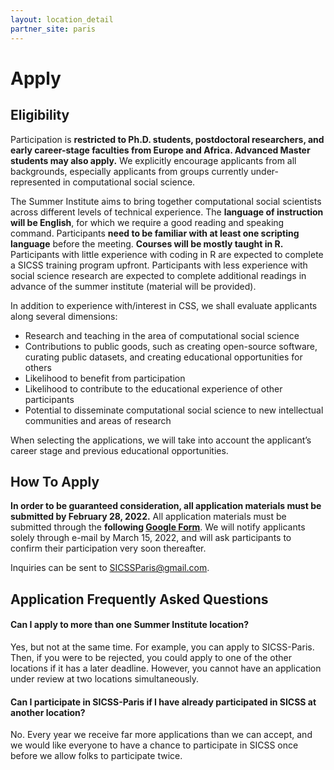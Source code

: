 ```yaml
---
layout: location_detail
partner_site: paris
---
```


# Apply

## Eligibility

Participation is **restricted to Ph.D. students, postdoctoral researchers, and early career-stage faculties from Europe and Africa. Advanced Master students may also apply.** We explicitly encourage applicants from all backgrounds, especially applicants from groups currently under-represented in computational social science.

The Summer Institute aims to bring together computational social scientists across different levels of technical experience. The **language of instruction will be English**, for which we require a good reading and speaking command. Participants **need to be familiar with at least one scripting language** before the meeting. **Courses will be mostly taught in R.** Participants with little experience with coding in R are expected to complete a SICSS training program upfront. Participants with less experience with social science research are expected to complete additional readings in advance of the summer institute (material will be provided). 

In addition to experience with/interest in CSS, we shall evaluate applicants along several dimensions:

* Research and teaching in the area of computational social science
* Contributions to public goods, such as creating open-source software, curating public datasets, and creating educational opportunities for others
* Likelihood to benefit from participation
* Likelihood to contribute to the educational experience of other participants
* Potential to disseminate computational social science to new intellectual communities and areas of research

When selecting the applications, we will take into account the applicant’s career stage and previous educational opportunities.


## How To Apply

**In order to be guaranteed consideration, all application materials must be submitted by February 28, 2022.** All application materials must be submitted through the **following [Google Form](https://docs.google.com/forms/d/e/1FAIpQLSek0jeJC5NDvZDpiMrKVkEcERVtEI5lWasD_rs9NM6IVHvNkQ/viewform?usp=sf_link)**. We will notify applicants solely through e-mail by March 15, 2022, and will ask participants to confirm their participation very soon thereafter.

Inquiries can be sent to SICSSParis@gmail.com.

## Application Frequently Asked Questions

#### Can I apply to more than one Summer Institute location?

Yes, but not at the same time. For example, you can apply to SICSS-Paris. Then, if you were to be rejected, you could apply to one of the other locations if it has a later deadline. However, you cannot have an application under review at two locations simultaneously.

#### Can I participate in SICSS-Paris if I have already participated in SICSS at another location?

No. Every year we receive far more applications than we can accept, and we would like everyone to have a chance to participate in SICSS once before we allow folks to participate twice.
